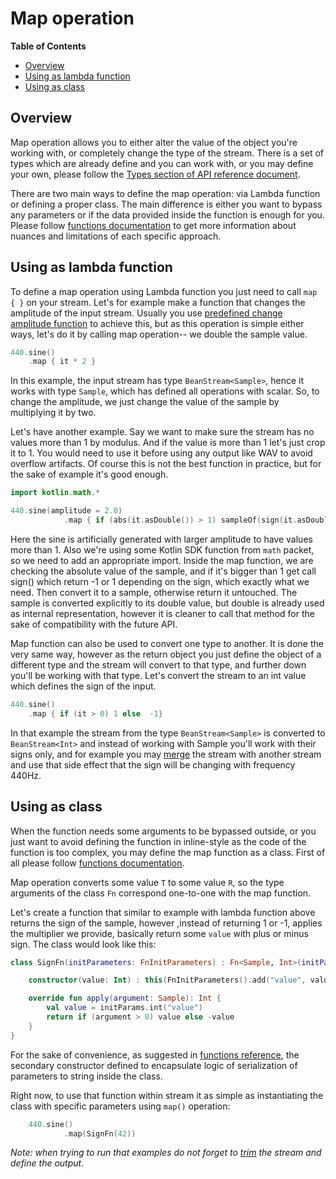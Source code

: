 Map operation
========

<!-- START doctoc generated TOC please keep comment here to allow auto update -->
<!-- DON'T EDIT THIS SECTION, INSTEAD RE-RUN doctoc TO UPDATE -->
**Table of Contents**

- [Overview](#overview)
- [Using as lambda function](#using-as-lambda-function)
- [Using as class](#using-as-class)

<!-- END doctoc generated TOC please keep comment here to allow auto update -->

Overview
--------

Map operation allows you to either alter the value of the object you're working with, or completely change the type of the stream. There is a set of types which are already define and you can work with, or you may define your own, please follow the [Types section of API reference document](../#types).

There are two main ways to define the map operation: via Lambda function or defining a proper class. The main difference is either you want to bypass any parameters or if the data provided inside the function is enough for you. Please follow [functions documentation](../functions.md) to get more information about nuances and limitations of each specific approach.

Using as lambda function
-------

To define a map operation using Lambda function you just need to call `map { }` on your stream. Let's for example make a function that changes the amplitude of the input stream. Usually you use [predefined change amplitude function](change-amplitude-operation.md) to achieve this, but as this operation is simple either ways, let's do it by calling map operation-- we double the sample value. 

```kotlin
440.sine()
    .map { it * 2 }
``` 

In this example, the input stream has type `BeanStream<Sample>`, hence it works with type `Sample`, which has defined all operations with scalar. So, to change the amplitude, we just change the value of the sample by multiplying it by two.

Let's have another example. Say we want to make sure the stream has no values more than 1 by modulus. And if the value is more than 1 let's just crop it to 1. You would need to use it before using any output like WAV to avoid overflow artifacts. Of course this is not the best function in practice, but for the sake of example it's good enough.

```kotlin
import kotlin.math.*

440.sine(amplitude = 2.0)
            .map { if (abs(it.asDouble()) > 1) sampleOf(sign(it.asDouble())) else it }
```

Here the sine is artificially generated with larger amplitude to have values more than 1. Also we're using some Kotlin SDK function from `math` packet, so we need to add an appropriate import. Inside the map function, we are checking the absolute value of the sample, and if it's bigger than 1 get call sign() which return -1 or 1 depending on the sign, which exactly what we need. Then convert it to a sample, otherwise return it untouched. The sample is converted explicitly to its double value, but double is already used as internal representation, however it is cleaner to call that method for the sake of compatibility with the future API.

Map function can also be used to convert one type to another. It is done the very same way, however as the return object you just define the object of a different type and the stream will convert to that type, and further down you'll be working with that type. Let's convert the stream to an int value which defines the sign of the input.

```kotlin
440.sine()
    .map { if (it > 0) 1 else  -1}
``` 

In that example the stream from the type `BeanStream<Sample>` is converted to `BeanStream<Int>` and instead of working with Sample you'll work with their signs only, and for example you may [merge](merge-operation.md) the stream with another stream and use that side effect that the sign will be changing with frequency 440Hz. 

Using as class
--------

When the function needs some arguments to be bypassed outside, or you just want to avoid defining the function in inline-style as the code of the function is too complex, you may define the map function as a class. First of all please follow [functions documentation](../functions.md).

Map operation converts some value `T` to some value `R`, so the type arguments of the class `Fn` correspond one-to-one with the map function.

Let's create a function that similar to example with lambda function above returns the sign of the sample, however ,instead of returning 1 or -1, applies the multiplier we provide, basically return some `value` with plus or minus sign. The class would look like this:

```kotlin
class SignFn(initParameters: FnInitParameters) : Fn<Sample, Int>(initParameters) {

    constructor(value: Int) : this(FnInitParameters().add("value", value))

    override fun apply(argument: Sample): Int {
        val value = initParams.int("value")
        return if (argument > 0) value else -value
    }
}
```

For the sake of convenience, as suggested in [functions reference](../functions.md), the secondary constructor defined to encapsulate logic of serialization of parameters to string inside the class.

Right now, to use that function within stream it as simple as instantiating the class with specific parameters using `map()` operation:

```kotlin
    440.sine()
            .map(SignFn(42))
```

*Note: when trying to run that examples do not forget to [trim](trim-operation.md) the stream and define the output.*

